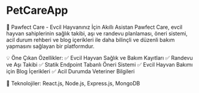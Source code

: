 # PetCareApp

🐾 Pawfect Care - Evcil Hayvanınız İçin Akıllı Asistan
Pawfect Care, evcil hayvan sahiplerinin sağlık takibi, aşı ve randevu planlaması, öneri sistemi, acil durum rehberi ve blog içerikleri ile daha bilinçli ve düzenli bakım yapmasını sağlayan bir platformdur.

💡 Öne Çıkan Özellikler:
✅ Evcil Hayvan Sağlık ve Bakım Kayıtları
✅ Randevu ve Aşı Takibi
✅ Statik Endpoint Tabanlı Öneri Sistemi
✅ Evcil Hayvan Bakımı için Blog İçerikleri
✅ Acil Durumda Veteriner Bilgileri

🚀 Teknolojiler: React.js, Node.js, Express.js, MongoDB
